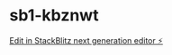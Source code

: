 # sb1-kbznwt

[Edit in StackBlitz next generation editor ⚡️](https://stackblitz.com/~/github.com/jonchicoine/sb1-kbznwt)